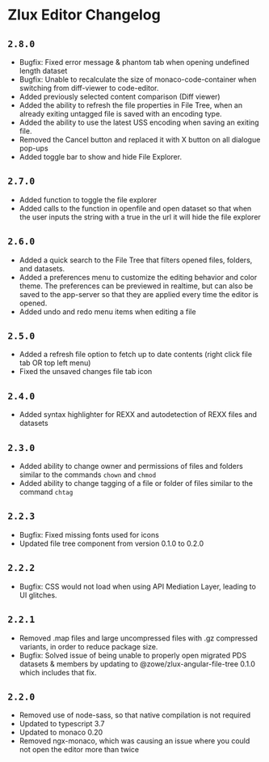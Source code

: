 # Zlux Editor Changelog

## `2.8.0`
- Bugfix: Fixed error message & phantom tab when opening undefined length dataset
- Bugfix: Unable to recalculate the size of monaco-code-container when switching from diff-viewer to code-editor.
- Added previously selected content comparison (Diff viewer)
- Added the ability to refresh the file properties in File Tree, when an already exiting untagged file is saved with an encoding type.
- Added the ability to use the latest USS encoding when saving an exiting file.
- Removed the Cancel button and replaced it with X button on all dialogue pop-ups
- Added toggle bar to show and hide File Explorer.

## `2.7.0`
- Added function to toggle the file explorer
- Added calls to the function in openfile and open dataset so that when the user inputs the string with a true in the url it will hide the file explorer 

## `2.6.0`

- Added a quick search to the File Tree that filters opened files, folders, and datasets.
- Added a preferences menu to customize the editing behavior and color theme. The preferences can be previewed in realtime, but can also be saved to the app-server so that they are applied every time the editor is opened.
- Added undo and redo menu items when editing a file

## `2.5.0`

- Added a refresh file option to fetch up to date contents (right click file tab OR top left menu)
- Fixed the unsaved changes file tab icon

## `2.4.0`

- Added syntax highlighter for REXX and autodetection of REXX files and datasets

## `2.3.0`

- Added ability to change owner and permissions of files and folders similar to the commands `chown` and `chmod`
- Added ability to change tagging of a file or folder of files similar to the command `chtag`

## `2.2.3`

- Bugfix: Fixed missing fonts used for icons
- Updated file tree component from version 0.1.0 to 0.2.0

## `2.2.2`

- Bugfix: CSS would not load when using API Mediation Layer, leading to UI glitches.

## `2.2.1`

- Removed .map files and large uncompressed files with .gz compressed variants, in order to reduce package size.
- Bugfix: Solved issue of being unable to properly open migrated PDS datasets & members by updating to @zowe/zlux-angular-file-tree 0.1.0 which includes that fix.

## `2.2.0`

- Removed use of node-sass, so that native compilation is not required
- Updated to typescript 3.7
- Updated to monaco 0.20
- Removed ngx-monaco, which was causing an issue where you could not open the editor more than twice

